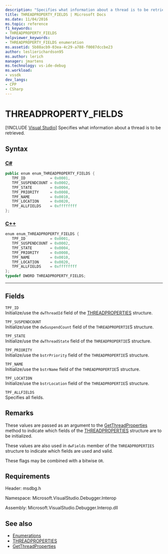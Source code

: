 ```yaml
---
description: "Specifies what information about a thread is to be retrieved."
title: THREADPROPERTY_FIELDS | Microsoft Docs
ms.date: 11/04/2016
ms.topic: reference
f1_keywords:
- THREADPROPERTY_FIELDS
helpviewer_keywords:
- THREADPROPERTY_FIELDS enumeration
ms.assetid: 5b88acb9-03ea-4c29-a788-f0087dccbe23
author: leslierichardson95
ms.author: lerich
manager: jmartens
ms.technology: vs-ide-debug
ms.workload:
- vssdk
dev_langs:
- CPP
- CSharp
---
```

# THREADPROPERTY_FIELDS

 [!INCLUDE [Visual Studio](~/includes/applies-to-version/vs-windows-only.md)]
Specifies what information about a thread is to be retrieved.

## Syntax

### [C#](#tab/csharp)
```csharp
public enum enum_THREADPROPERTY_FIELDS { 
   TPF_ID           = 0x0001,
   TPF_SUSPENDCOUNT = 0x0002,
   TPF_STATE        = 0x0004,
   TPF_PRIORITY     = 0x0008,
   TPF_NAME         = 0x0010,
   TPF_LOCATION     = 0x0020,
   TPF_ALLFIELDS    = 0xffffffff
};
```
### [C++](#tab/cpp)
```cpp
enum enum_THREADPROPERTY_FIELDS { 
   TPF_ID           = 0x0001,
   TPF_SUSPENDCOUNT = 0x0002,
   TPF_STATE        = 0x0004,
   TPF_PRIORITY     = 0x0008,
   TPF_NAME         = 0x0010,
   TPF_LOCATION     = 0x0020,
   TPF_ALLFIELDS    = 0xffffffff
};
typedef DWORD THREADPROPERTY_FIELDS;
```
---

## Fields
 `TPF_ID`\
 Initialize/use the `dwThreadId` field of the [THREADPROPERTIES](../../../extensibility/debugger/reference/threadproperties.md) structure.

 `TPF_SUSPENDCOUNT`\
 Initialize/use the `dwSuspendCount` field of the `THREADPROPERTIE`S structure.

 `TPF_STATE`\
 Initialize/use the `dwThreadState` field of the `THREADPROPERTIE`S structure.

 `TPF_PRIORITY`\
 Initialize/use the `bstrPriority` field of the `THREADPROPERTIE`S structure.

 `TPF_NAME`\
 Initialize/use the `bstrName` field of the `THREADPROPERTIE`S structure.

 `TPF_LOCATION`\
 Initialize/use the `bstrLocation` field of the `THREADPROPERTIE`S structure.

 `TPF_ALLFIELDS`\
 Specifies all fields.

## Remarks
 These values are passed as an argument to the [GetThreadProperties](../../../extensibility/debugger/reference/idebugthread2-getthreadproperties.md) method to indicate which fields of the [THREADPROPERTIES](../../../extensibility/debugger/reference/threadproperties.md) structure are to be initialized.

 These values are also used in `dwFields` member of the `THREADPROPERTIES` structure to indicate which fields are used and valid.

 These flags may be combined with a bitwise `OR`.

## Requirements
 Header: msdbg.h

 Namespace: Microsoft.VisualStudio.Debugger.Interop

 Assembly: Microsoft.VisualStudio.Debugger.Interop.dll

## See also
- [Enumerations](../../../extensibility/debugger/reference/enumerations-visual-studio-debugging.md)
- [THREADPROPERTIES](../../../extensibility/debugger/reference/threadproperties.md)
- [GetThreadProperties](../../../extensibility/debugger/reference/idebugthread2-getthreadproperties.md)
